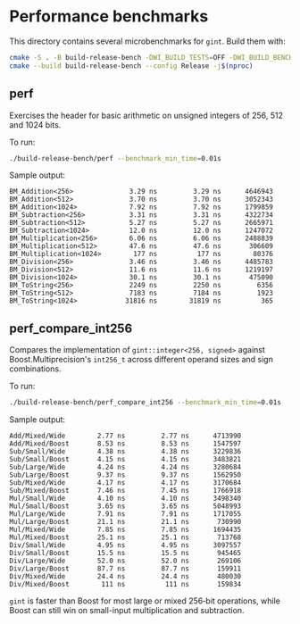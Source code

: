 # Performance benchmarks

This directory contains several microbenchmarks for `gint`. Build them
with:

```bash
cmake -S . -B build-release-bench -DWI_BUILD_TESTS=OFF -DWI_BUILD_BENCHMARKS=ON -DCMAKE_BUILD_TYPE=Release
cmake --build build-release-bench --config Release -j$(nproc)
```

## perf

Exercises the header for basic arithmetic on unsigned integers of 256,
512 and 1024 bits.

To run:

```bash
./build-release-bench/perf --benchmark_min_time=0.01s
```

Sample output:

```text
BM_Addition<256>              3.29 ns         3.29 ns      4646943
BM_Addition<512>              3.70 ns         3.70 ns      3052343
BM_Addition<1024>             7.92 ns         7.92 ns      1799859
BM_Subtraction<256>           3.31 ns         3.31 ns      4322734
BM_Subtraction<512>           5.27 ns         5.27 ns      2665971
BM_Subtraction<1024>          12.0 ns         12.0 ns      1247072
BM_Multiplication<256>        6.06 ns         6.06 ns      2488839
BM_Multiplication<512>        47.6 ns         47.6 ns       306609
BM_Multiplication<1024>        177 ns          177 ns        80376
BM_Division<256>              3.46 ns         3.46 ns      4485783
BM_Division<512>              11.6 ns         11.6 ns      1219197
BM_Division<1024>             30.1 ns         30.1 ns       475090
BM_ToString<256>              2249 ns         2250 ns         6356
BM_ToString<512>              7183 ns         7184 ns         1923
BM_ToString<1024>            31816 ns        31819 ns          365
```

## perf_compare_int256

Compares the implementation of `gint::integer<256, signed>` against
Boost.Multiprecision's `int256_t` across different operand sizes and sign
combinations.

To run:

```bash
./build-release-bench/perf_compare_int256 --benchmark_min_time=0.01s
```

Sample output:

```text
Add/Mixed/Wide        2.77 ns         2.77 ns      4713990
Add/Mixed/Boost       8.53 ns         8.53 ns      1547597
Sub/Small/Wide        4.38 ns         4.38 ns      3229836
Sub/Small/Boost       4.15 ns         4.15 ns      3483821
Sub/Large/Wide        4.24 ns         4.24 ns      3280684
Sub/Large/Boost       9.37 ns         9.37 ns      1562950
Sub/Mixed/Wide        4.17 ns         4.17 ns      3170684
Sub/Mixed/Boost       7.46 ns         7.45 ns      1766918
Mul/Small/Wide        4.10 ns         4.10 ns      3498340
Mul/Small/Boost       3.65 ns         3.65 ns      5048993
Mul/Large/Wide        7.91 ns         7.91 ns      1717055
Mul/Large/Boost       21.1 ns         21.1 ns       730990
Mul/Mixed/Wide        7.85 ns         7.85 ns      1694435
Mul/Mixed/Boost       25.1 ns         25.1 ns       713768
Div/Small/Wide        4.95 ns         4.95 ns      3097557
Div/Small/Boost       15.5 ns         15.5 ns       945465
Div/Large/Wide        52.0 ns         52.0 ns       269106
Div/Large/Boost       87.7 ns         87.7 ns       159911
Div/Mixed/Wide        24.4 ns         24.4 ns       480030
Div/Mixed/Boost        111 ns          111 ns       159834
```

`gint` is faster than Boost for most large or mixed 256‑bit operations,
while Boost can still win on small-input multiplication and subtraction.

